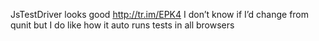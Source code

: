 <!--
id: 241733393
link: http://kevinisom.info/post/241733393/jstestdriver-looks-good-http-tr-im-epk4-i-dont
slug: jstestdriver-looks-good-http-tr-im-epk4-i-dont
date: Fri Nov 13 2009 08:46:27 GMT+1300 (NZDT)
raw: {"blog_name":"kevinisom","id":241733393,"post_url":"http://kevinisom.info/post/241733393/jstestdriver-looks-good-http-tr-im-epk4-i-dont","slug":"jstestdriver-looks-good-http-tr-im-epk4-i-dont","type":"text","date":"2009-11-12 19:46:27 GMT","timestamp":1258055187,"state":"published","format":"html","reblog_key":"ohkbzBGk","tags":[],"short_url":"http://tmblr.co/Zw68YyEQ8yH","highlighted":[],"feed_item":"http://twitter.com/kev_nz/statuses/5656729445","from_feed_id":"650289","note_count":0,"title":null,"body":"<p>JsTestDriver looks good <a href=\"http://tr.im/EPK4\" target=\"_blank\">http://tr.im/EPK4</a> I don&#8217;t know if I&#8217;d change from qunit but I do like how it auto runs tests in all browsers</p>"}
publish: 2009-11-013
tags: 
title: null
-->


JsTestDriver looks good <http://tr.im/EPK4> I don’t know if I’d change
from qunit but I do like how it auto runs tests in all browsers


